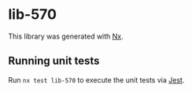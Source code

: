 # lib-570

This library was generated with [Nx](https://nx.dev).

## Running unit tests

Run `nx test lib-570` to execute the unit tests via [Jest](https://jestjs.io).
